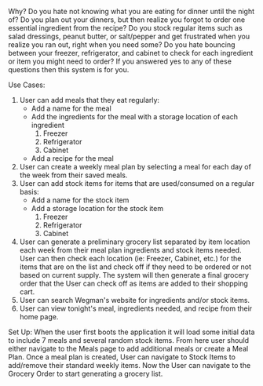 Why?
   Do you hate not knowing what you are eating for dinner until the night of? Do you plan out your dinners, but 
then realize you forgot to order one essential ingredient from the recipe? Do you stock regular items such as 
salad dressings, peanut butter, or salt/pepper and get frustrated when you realize you ran out, right when you 
need some? Do you hate bouncing between your freezer, refrigerator, and cabinet to check for each ingredient 
or item you might need to order? If you answered yes to any of these questions then this system is for you.

Use Cases:
1. User can add meals that they eat regularly:
    * Add a name for the meal
    * Add the ingredients for the meal with a storage location of each ingredient
        1. Freezer
        2. Refrigerator
        3. Cabinet
    * Add a recipe for the meal
2. User can create a weekly meal plan by selecting a meal for each day of the week from their saved meals.
3. User can add stock items for items that are used/consumed on a regular basis:
    * Add a name for the stock item
    * Add a storage location for the stock item
        1. Freezer
        2. Refrigerator
        3. Cabinet
4. User can generate a preliminary grocery list separated by item location each week from their meal plan
   ingredients and stock items needed. User can then check each location (ie: Freezer, Cabinet, etc.) for
   the items that are on the list and check off if they need to be ordered or not based on current supply.
   The system will then generate a final grocery order that the User can check off as items are added to
   their shopping cart.
5. User can search Wegman's website for ingredients and/or stock items.
6. User can view tonight's meal, ingredients needed, and recipe from their home page.

Set Up:
   When the user first boots the application it will load some initial data to include 7 meals and several 
random stock items. From here user should either navigate to the Meals page to add additional meals or create 
a Meal Plan. Once a meal plan is created, User can navigate to Stock Items to add/remove their standard weekly 
items. Now the User can navigate to the Grocery Order to start generating a grocery list.
